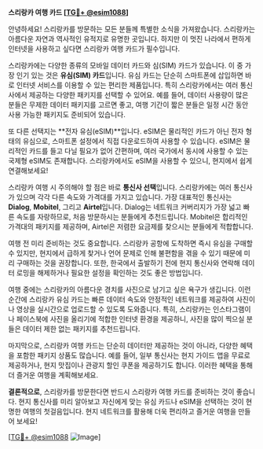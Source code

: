 **스리랑카 여행 카드 [[TG💪+ @esim1088](https://t.me/s/esim1088)]**

안녕하세요! 스리랑카를 방문하는 모든 분들께 특별한 소식을 가져왔습니다. 스리랑카는 아름다운 자연과 역사적인 유적지로 유명한 곳입니다. 하지만 이 멋진 나라에서 편하게 인터넷을 사용하고 싶다면 스리랑카 여행 카드가 필수입니다.

스리랑카에는 다양한 종류의 모바일 데이터 카드와 심(SIM) 카드가 있습니다. 이 중 가장 인기 있는 것은 **유심(SIM) 카드**입니다. 유심 카드는 단순히 스마트폰에 삽입하면 바로 인터넷 서비스를 이용할 수 있는 편리한 제품입니다. 특히 스리랑카에서는 여러 통신사에서 제공하는 다양한 패키지를 선택할 수 있어요. 예를 들어, 데이터 사용량이 많은 분들은 무제한 데이터 패키지를 고르면 좋고, 여행 기간이 짧은 분들은 일정 시간 동안 사용 가능한 패키지도 준비되어 있습니다.

또 다른 선택지는 **전자 유심(eSIM)**입니다. eSIM은 물리적인 카드가 아닌 전자 형태의 유심으로, 스마트폰 설정에서 직접 다운로드하여 사용할 수 있습니다. eSIM은 물리적인 카드를 들고 다닐 필요가 없어 간편하며, 여러 국가에서 동시에 사용할 수 있는 국제형 eSIM도 존재합니다. 스리랑카에서도 eSIM을 사용할 수 있으니, 현지에서 쉽게 연결해보세요!

스리랑카 여행 시 주의해야 할 점은 바로 **통신사 선택**입니다. 스리랑카에는 여러 통신사가 있으며 각각 다른 속도와 가격대를 가지고 있습니다. 가장 대표적인 통신사는 **Dialog**, **Mobitel**, 그리고 **Airtel**입니다. Dialog는 네트워크 커버리지가 가장 넓고 빠른 속도를 자랑하므로, 처음 방문하시는 분들에게 추천드립니다. Mobitel은 합리적인 가격대의 패키지를 제공하며, Airtel은 저렴한 요금제를 찾으시는 분들에게 적합합니다.

여행 전 미리 준비하는 것도 중요합니다. 스리랑카 공항에 도착하면 즉시 유심을 구매할 수 있지만, 현지에서 급하게 찾거나 언어 문제로 인해 불편함을 겪을 수 있기 때문에 미리 구매하는 것을 권장합니다. 또한, 한국에서 출발하기 전에 현지 통신사와 연락해 데이터 로밍을 해제하거나 필요한 설정을 확인하는 것도 좋은 방법입니다.

여행 중에는 스리랑카의 아름다운 경치를 사진으로 남기고 싶은 욕구가 생깁니다. 이런 순간에 스리랑카 유심 카드는 빠른 데이터 속도와 안정적인 네트워크를 제공하여 사진이나 영상을 실시간으로 업로드할 수 있도록 도와줍니다. 특히, 스리랑카는 인스타그램이나 페이스북에 사진을 올리기에 적합한 인터넷 환경을 제공하니, 사진을 많이 찍으실 분들은 데이터 제한 없는 패키지를 추천드립니다.

마지막으로, 스리랑카 여행 카드는 단순히 데이터만 제공하는 것이 아니라, 다양한 혜택을 포함한 패키지 상품도 많습니다. 예를 들어, 일부 통신사는 현지 가이드 앱을 무료로 제공하거나, 현지 맛집이나 관광지 할인 쿠폰을 제공하기도 합니다. 이러한 혜택을 통해 더 즐거운 여행을 계획해보세요.

**결론적으로**, 스리랑카를 방문한다면 반드시 스리랑카 여행 카드를 준비하는 것이 좋습니다. 현지 통신사를 미리 알아보고 자신에게 맞는 유심 카드나 eSIM을 선택하는 것이 현명한 여행의 첫걸음입니다. 현지 네트워크를 활용해 더욱 편리하고 즐거운 여행을 만들어 보세요!

[[TG💪+ @esim1088](https://t.me/s/esim1088) ![Image](https://i.postimg.cc/Y0z9fWf4/image.png)]